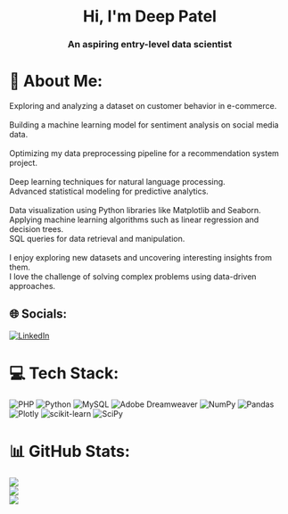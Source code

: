 <h1 align="center">Hi, I'm Deep Patel</h1>
<h3 align="center">An aspiring entry-level data scientist</h3>

# 💫 About Me:
Exploring and analyzing a dataset on customer behavior in e-commerce.<br><br>Building a machine learning model for sentiment analysis on social media data.<br><br>Optimizing my data preprocessing pipeline for a recommendation system project.<br><br>Deep learning techniques for natural language processing.<br>Advanced statistical modeling for predictive analytics.<br><br>Data visualization using Python libraries like Matplotlib and Seaborn.<br>Applying machine learning algorithms such as linear regression and decision trees.<br>SQL queries for data retrieval and manipulation.<br><br>I enjoy exploring new datasets and uncovering interesting insights from them.<br>I love the challenge of solving complex problems using data-driven approaches.


## 🌐 Socials:
[![LinkedIn](https://img.shields.io/badge/LinkedIn-%230077B5.svg?logo=linkedin&logoColor=white)](https://linkedin.com/in/deep-patel24) 

# 💻 Tech Stack:
![PHP](https://img.shields.io/badge/php-%23777BB4.svg?style=for-the-badge&logo=php&logoColor=white) ![Python](https://img.shields.io/badge/python-3670A0?style=for-the-badge&logo=python&logoColor=ffdd54) ![MySQL](https://img.shields.io/badge/mysql-%2300f.svg?style=for-the-badge&logo=mysql&logoColor=white) ![Adobe Dreamweaver](https://img.shields.io/badge/Adobe%20Dreamweaver-FF61F6.svg?style=for-the-badge&logo=Adobe%20Dreamweaver&logoColor=white) ![NumPy](https://img.shields.io/badge/numpy-%23013243.svg?style=for-the-badge&logo=numpy&logoColor=white) ![Pandas](https://img.shields.io/badge/pandas-%23150458.svg?style=for-the-badge&logo=pandas&logoColor=white) ![Plotly](https://img.shields.io/badge/Plotly-%233F4F75.svg?style=for-the-badge&logo=plotly&logoColor=white) ![scikit-learn](https://img.shields.io/badge/scikit--learn-%23F7931E.svg?style=for-the-badge&logo=scikit-learn&logoColor=white) ![SciPy](https://img.shields.io/badge/SciPy-%230C55A5.svg?style=for-the-badge&logo=scipy&logoColor=%white)
# 📊 GitHub Stats:
![](https://github-readme-stats.vercel.app/api?username=Deep-96&theme=dark&hide_border=false&include_all_commits=false&count_private=false)<br/>
![](https://github-readme-streak-stats.herokuapp.com/?user=Deep-96&theme=dark&hide_border=false)<br/>
![](https://github-readme-stats.vercel.app/api/top-langs/?username=Deep-96&theme=dark&hide_border=false&include_all_commits=false&count_private=false&layout=compact)
